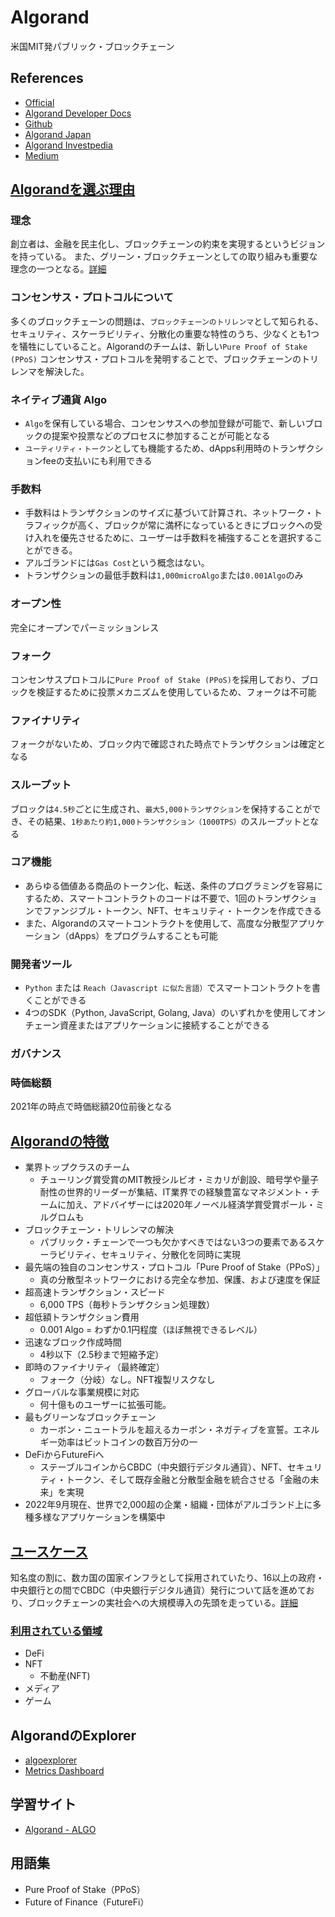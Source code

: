 # Algorand
米国MIT発パブリック・ブロックチェーン

## References
- [Official](https://www.algorand.com/)
- [Algorand Developer Docs](https://developer.algorand.org/docs/)
- [Github](https://github.com/algorand)
- [Algorand Japan](https://www.algorand-japan.com/)
- [Algorand Investpedia](https://www.investopedia.com/algorand-algo-definition-5217725)
- [Medium](https://medium.com/algorand)

## [Algorandを選ぶ理由](https://www.algorand-japan.com/whatisblockchain)
### 理念
創立者は、金融を民主化し、ブロックチェーンの約束を実現するというビジョンを持っている。
また、グリーン・ブロックチェーンとしての取り組みも重要な理念の一つとなる。[詳細](https://www.algorand-japan.com/sustainability)

### コンセンサス・プロトコルについて
多くのブロックチェーンの問題は、`ブロックチェーンのトリレンマ`として知られる、セキュリティ、スケーラビリティ、分散化の重要な特性のうち、少なくとも1つを犠牲にしていること。Algorandのチームは、新しい`Pure Proof of Stake (PPoS)` コンセンサス・プロトコルを発明することで、ブロックチェーンのトリレンマを解決した。

### ネイティブ通貨 Algo
- `Algo`を保有している場合、コンセンサスへの参加登録が可能で、新しいブロックの提案や投票などのプロセスに参加することが可能となる
- `ユーティリティ・トークン`としても機能するため、dApps利用時のトランザクションfeeの支払いにも利用できる

### 手数料
- 手数料はトランザクションのサイズに基づいて計算され、ネットワーク・トラフィックが高く、ブロックが常に満杯になっているときにブロックへの受け入れを優先させるために、ユーザーは手数料を補強することを選択することができる。
- アルゴランドには`Gas Cost`という概念はない。
- トランザクションの最低手数料は`1,000microAlgo`または`0.001Algo`のみ
​
### オープン性
完全にオープンでパーミッションレス

### フォーク
コンセンサスプロトコルに`Pure Proof of Stake (PPoS)`を採用しており、ブロックを検証するために投票メカニズムを使用しているため、フォークは不可能

### ファイナリティ
フォークがないため、ブロック内で確認された時点でトランザクションは確定となる

### スループット
ブロックは`4.5秒`ごとに生成され、`最大5,000トランザクション`を保持することができ、その結果、`1秒あたり約1,000トランザクション（1000TPS）`のスループットとなる

### コア機能
- あらゆる価値ある商品のトークン化、転送、条件のプログラミングを容易にするため、スマートコントラクトのコードは不要で、1回のトランザクションでファンジブル・トークン、NFT、セキュリティ・トークンを作成できる
- また、Algorandのスマートコントラクトを使用して、高度な分散型アプリケーション（dApps）をプログラムすることも可能

### 開発者ツール
- `Python` または `Reach（Javascript に似た言語）`でスマートコントラクトを書くことができる
- 4つのSDK（Python, JavaScript, Golang, Java）のいずれかを使用してオンチェーン資産またはアプリケーションに接続することができる

### ガバナンス

### 時価総額
2021年の時点で時価総額20位前後となる


## [Algorandの特徴](https://www.algorand-japan.com/algorand101)
- 業界トップクラスのチーム
  - チューリング賞受賞のMIT教授シルビオ・ミカリが創設、暗号学や量子耐性の世界的リーダーが集結、IT業界での経験豊富なマネジメント・チームに加え、アドバイザーには2020年ノーベル経済学賞受賞ポール・ミルグロムも
- ブロックチェーン・トリレンマの解決
  - パブリック・チェーンで一つも欠かすべきではない3つの要素であるスケーラビリティ、セキュリティ、分散化を同時に実現
- 最先端の独自のコンセンサス・プロトコル「Pure Proof of Stake（PPoS）」
  - 真の分散型ネットワークにおける完全な参加、保護、および速度を保証
- 超高速トランザクション・スピード
  - 6,000 TPS（毎秒トランザクション処理数）
- 超低額トランザクション費用
  - 0.001 Algo = わずか0.1円程度（ほぼ無視できるレベル）
- 迅速なブロック作成時間
  - 4秒以下（2.5秒まで短縮予定）
- 即時のファイナリティ（最終確定）
  - フォーク（分岐）なし。NFT複製リスクなし
- グローバルな事業規模に対応
  - 何十億ものユーザーに拡張可能。
- 最もグリーンなブロックチェーン
  - カーボン・ニュートラルを超えるカーボン・ネガティブを宣誓。エネルギー効率はビットコインの数百万分の一
- DeFiからFutureFiへ
  - ステーブルコインからCBDC（中央銀行デジタル通貨）、NFT、セキュリティ・トークン、そして既存金融と分散型金融を統合させる「金融の未来」を実現
- 2022年9月現在、世界で2,000超の企業・組織・団体がアルゴランド上に多種多様なアプリケーションを構築中

## [ユースケース](https://www.algorand-japan.com/usecase)
知名度の割に、数カ国の国家インフラとして採用されていたり、16以上の政府・中央銀行との間でCBDC（中央銀行デジタル通貨）発行について話を進めており、ブロックチェーンの実社会への大規模導入の先頭を走っている。[詳細](https://www.algorand-japan.com/algorand101)

### [利用されている領域](https://www.algorand-japan.com/dapps)
- DeFi
- NFT
  - 不動産(NFT)
- メディア
- ゲーム

## AlgorandのExplorer
- [algoexplorer](https://algoexplorer.io/)
- [Metrics Dashboard](https://metrics.algorand.org/)

## 学習サイト
- [Algorand - ALGO](https://pol.techtec.world/blockchain-usecase/algorand)


## 用語集
- Pure Proof of Stake（PPoS）
- Future of Finance（FutureFi）